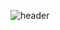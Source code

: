 ![header](https://capsule-render.vercel.app/api?type=waving&color=0:89cff0,100:cfebf9&height=200&section=header&text=PetSalon&fontSize=60&animation=fadeIn)
